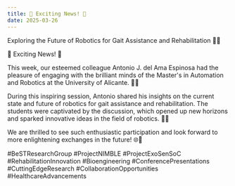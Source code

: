 ```yaml
---
title: 🌟 Exciting News! 🌟
date: 2025-03-26
---
```


Exploring the Future of Robotics for Gait Assistance and Rehabilitation 🤖✨

<!--more-->

🌟 Exciting News! 🌟

This week, our esteemed colleague Antonio J. del Ama Espinosa had the pleasure of engaging with the brilliant minds of the Master's in Automation and Robotics at the University of Alicante. 🤖✨

During this inspiring session, Antonio shared his insights on the current state and future of robotics for gait assistance and rehabilitation. The students were captivated by the discussion, which opened up new horizons and sparked innovative ideas in the field of robotics. 🚀💡

We are thrilled to see such enthusiastic participation and look forward to more enlightening exchanges in the future! 🌐🤝

#BeSTResearchGroup #ProjectNIMBLE #ProjectExoSenSoC #RehabilitationInnovation #Bioengineering #ConferencePresentations #CuttingEdgeResearch #CollaborationOpportunities #HealthcareAdvancements